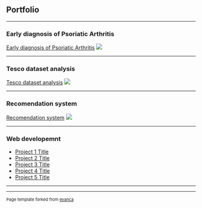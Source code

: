## Portfolio

---

### Early diagnosis of Psoriatic Arthritis 

[Early diagnosis of Psoriatic Arthritis](/sample_page)
<img src="images/dummy_thumbnail.jpg?raw=true"/>

---
### Tesco dataset analysis 
[Tesco dataset analysis](/pdf/sample_presentation.pdf)
<img src="images/dummy_thumbnail.jpg?raw=true"/>

---
### Recomendation system 
[Recomendation system](http://example.com/)
<img src="images/dummy_thumbnail.jpg?raw=true"/>

---

### Web developemnt

- [Project 1 Title](http://example.com/)
- [Project 2 Title](http://example.com/)
- [Project 3 Title](http://example.com/)
- [Project 4 Title](http://example.com/)
- [Project 5 Title](http://example.com/)

---




---
<p style="font-size:11px">Page template forked from <a href="https://github.com/evanca/quick-portfolio">evanca</a></p>
<!-- Remove above link if you don't want to attibute -->
